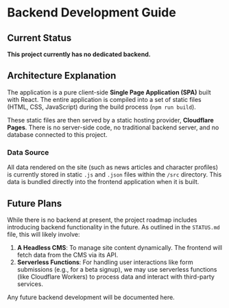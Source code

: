 # Backend Development Guide

## Current Status

**This project currently has no dedicated backend.**

## Architecture Explanation

The application is a pure client-side **Single Page Application (SPA)** built with React. The entire application is compiled into a set of static files (HTML, CSS, JavaScript) during the build process (`npm run build`).

These static files are then served by a static hosting provider, **Cloudflare Pages**. There is no server-side code, no traditional backend server, and no database connected to this project.

### Data Source

All data rendered on the site (such as news articles and character profiles) is currently stored in static `.js` and `.json` files within the `/src` directory. This data is bundled directly into the frontend application when it is built.

## Future Plans

While there is no backend at present, the project roadmap includes introducing backend functionality in the future. As outlined in the `STATUS.md` file, this will likely involve:

1.  **A Headless CMS**: To manage site content dynamically. The frontend will fetch data from the CMS via its API.
2.  **Serverless Functions**: For handling user interactions like form submissions (e.g., for a beta signup), we may use serverless functions (like Cloudflare Workers) to process data and interact with third-party services.

Any future backend development will be documented here.